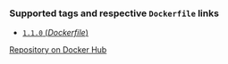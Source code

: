 ### Supported tags and respective `Dockerfile` links

-	[`1.1.0` (*Dockerfile*)](https://github.com/igeolise/scalajs-test-runner/blob/master/Dockerfile)

[Repository on Docker Hub](https://hub.docker.com/r/igeolise/scalajs-test-runner)
